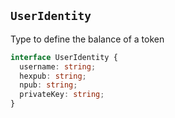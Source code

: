 ## `UserIdentity`

Type to define the balance of a token

```ts [UserIdentity]
interface UserIdentity {
  username: string;
  hexpub: string;
  npub: string;
  privateKey: string;
}
```
